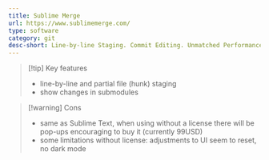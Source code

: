 ```yaml
---
title: Sublime Merge
url: https://www.sublimemerge.com/
type: software
category: git
desc-short: Line-by-line Staging. Commit Editing. Unmatched Performance.
---
```

> [!tip] Key features
> 
> - line-by-line and partial file (hunk) staging
> - show changes in submodules

> [!warning] Cons
> 
> - same as Sublime Text, when using without a license there will be pop-ups encouraging to buy it (currently 99USD)
> - some limitations without license: adjustments to UI seem to reset, no dark mode